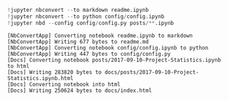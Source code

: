 

```python
!jupyter nbconvert --to markdown readme.ipynb
!jupyter nbconvert --to python config/config.ipynb
!jupyter nbd --config config/config.py posts/**.ipynb
```

    [NbConvertApp] Converting notebook readme.ipynb to markdown
    [NbConvertApp] Writing 677 bytes to readme.md
    [NbConvertApp] Converting notebook config/config.ipynb to python
    [NbConvertApp] Writing 447 bytes to config/config.py
    [Docs] Converting notebook posts/2017-09-10-Project-Statistics.ipynb to html
    [Docs] Writing 283820 bytes to docs/posts/2017-09-10-Project-Statistics.ipynb.html
    [Docs] Converting notebook into html
    [Docs] Writing 250624 bytes to docs/index.html

